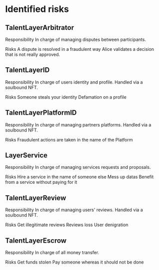 # Identified risks
## TalentLayerArbitrator
Responsibility
In charge of managing disputes between participants.

Risks
A dispute is resolved in a fraudulent way
Alice validates a decision that is not really approved.

## TalentLayerID 
Responsibility
In charge of users identity and profile. 
Handled via a soulbound NFT.

Risks
Someone steals your identity 
Defamation on a profile

## TalentLayerPlatformID
Responsibility
In charge of managing partners platforms. 
Handled via a soulbound NFT.

Risks
Fraudulent actions are taken in the name of the Platform

## LayerService
Responsibility
In charge of managing services requests and proposals.

Risks
Hire a service in the name of someone else
Mess up datas
Benefit from a service without paying for it

## TalentLayerReview
Responsibility
In charge of managing users' reviews.
Handled via a soulbound NFT.

Risks
Get illegitimate reviews
Reviews loss
User denigration

## TalentLayerEscrow
Responsibility
In charge of all money transfer.

Risks
Get funds stolen
Pay someone whereas it should not be done